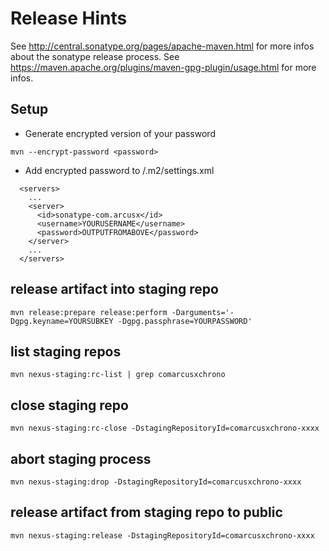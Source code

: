 # Release Hints

See http://central.sonatype.org/pages/apache-maven.html for more infos about the sonatype release process.
See https://maven.apache.org/plugins/maven-gpg-plugin/usage.html for more infos.

## Setup
* Generate encrypted version of your password
```
mvn --encrypt-password <password>
```

* Add encrypted password to <HOME>/.m2/settings.xml
```
  <servers>
    ...
    <server>
      <id>sonatype-com.arcusx</id>
      <username>YOURUSERNAME</username>
      <password>OUTPUTFROMABOVE</password>
    </server>
    ...
  </servers>
```

## release artifact into staging repo
```
mvn release:prepare release:perform -Darguments='-Dgpg.keyname=YOURSUBKEY -Dgpg.passphrase=YOURPASSWORD'
```

## list staging repos
```
mvn nexus-staging:rc-list | grep comarcusxchrono
```

## close staging repo
```
mvn nexus-staging:rc-close -DstagingRepositoryId=comarcusxchrono-xxxx
```

## abort staging process
```
mvn nexus-staging:drop -DstagingRepositoryId=comarcusxchrono-xxxx
```

## release artifact from staging repo to public
```
mvn nexus-staging:release -DstagingRepositoryId=comarcusxchrono-xxxx
```
